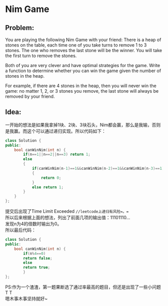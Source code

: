 # Nim Game  
## Problem:  
You are playing the following Nim Game with your friend: There is a heap of stones on the table, each time one of you take turns to remove 1 to 3 stones. The one who removes the last stone will be the winner. You will take the first turn to remove the stones.

Both of you are very clever and have optimal strategies for the game. Write a function to determine whether you can win the game given the number of stones in the heap.

For example, if there are 4 stones in the heap, then you will never win the game: no matter 1, 2, or 3 stones you remove, the last stone will always be removed by your friend.  

## Idea:  
一开始的想法是如果我拿掉1块、2块、3块石头，Nim都会赢，那么是我输，否则是我赢。而这个可以通过递归实现。所以代码如下：  
```cpp
class Solution {
public:
    bool canWinNim(int n) {
        if(n==1||n==2||n==3) return 1;
        else
        {
            if(canWinNim(n-1)==1&&canWinNim(n-2)==1&&canWinNim(n-3)==1)//Nim Wins
            {
                return 0;
            }
            else return 1;
        }
    }
};
```
提交后出现了Time Limit Exceeded `//leetcode上递归有风险=。=`  
所以后来根据上面的想法，列出了前面几项的输出值：11101110...  
发现n为4的倍数时输出为0。  
所以最后代码：
```cpp
class Solution {
public:
    bool canWinNim(int n) {
        if(n%4==0)
        return false;
        else
        return true;
        }
};
```
PS:作为一个渣渣，第一题果断选了通过率最高的题目，但还是出现了一些小问题T T  
嗯木事木事坚持就好~
   
  
